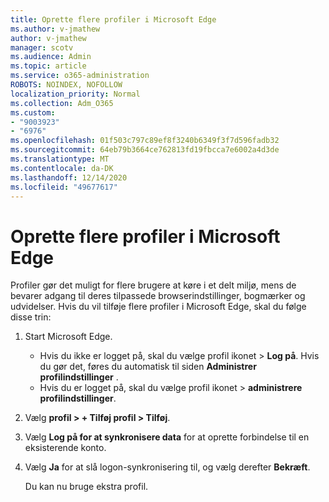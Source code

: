 ```yaml
---
title: Oprette flere profiler i Microsoft Edge
ms.author: v-jmathew
author: v-jmathew
manager: scotv
ms.audience: Admin
ms.topic: article
ms.service: o365-administration
ROBOTS: NOINDEX, NOFOLLOW
localization_priority: Normal
ms.collection: Adm_O365
ms.custom:
- "9003923"
- "6976"
ms.openlocfilehash: 01f503c797c89ef8f3240b6349f3f7d596fadb32
ms.sourcegitcommit: 64eb79b3664ce762813fd19fbcca7e6002a4d3de
ms.translationtype: MT
ms.contentlocale: da-DK
ms.lasthandoff: 12/14/2020
ms.locfileid: "49677617"
---
```

# <a name="create-multiple-profiles-in-microsoft-edge"></a>Oprette flere profiler i Microsoft Edge

Profiler gør det muligt for flere brugere at køre i et delt miljø, mens de bevarer adgang til deres tilpassede browserindstillinger, bogmærker og udvidelser. Hvis du vil tilføje flere profiler i Microsoft Edge, skal du følge disse trin:

1. Start Microsoft Edge.
    - Hvis du ikke er logget på, skal du vælge profil ikonet > **Log på**. Hvis du gør det, føres du automatisk til siden **Administrer profilindstillinger** .
    - Hvis du er logget på, skal du vælge profil ikonet > **administrere profilindstillinger**.
2. Vælg **profil > + Tilføj profil > Tilføj**.
3. Vælg **Log på for at synkronisere data** for at oprette forbindelse til en eksisterende konto.
4. Vælg **Ja** for at slå logon-synkronisering til, og vælg derefter **Bekræft**.

    Du kan nu bruge ekstra profil.
